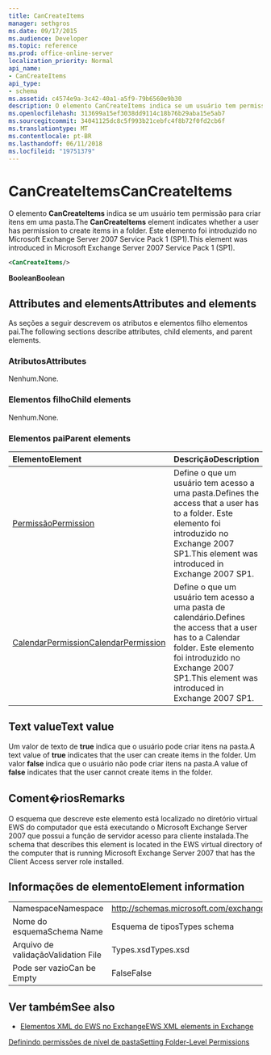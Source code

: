 ```yaml
---
title: CanCreateItems
manager: sethgros
ms.date: 09/17/2015
ms.audience: Developer
ms.topic: reference
ms.prod: office-online-server
localization_priority: Normal
api_name:
- CanCreateItems
api_type:
- schema
ms.assetid: c4574e9a-3c42-40a1-a5f9-79b6560e9b30
description: O elemento CanCreateItems indica se um usuário tem permissão para criar itens em uma pasta. Este elemento foi introduzido no Microsoft Exchange Server 2007 Service Pack 1 (SP1).
ms.openlocfilehash: 313699a15ef3038dd9114c18b76b29aba15e5ab7
ms.sourcegitcommit: 34041125dc8c5f993b21cebfc4f8b72f0fd2cb6f
ms.translationtype: MT
ms.contentlocale: pt-BR
ms.lasthandoff: 06/11/2018
ms.locfileid: "19751379"
---
```

# <a name="cancreateitems"></a><span data-ttu-id="546af-104">CanCreateItems</span><span class="sxs-lookup"><span data-stu-id="546af-104">CanCreateItems</span></span>

<span data-ttu-id="546af-105">O elemento **CanCreateItems** indica se um usuário tem permissão para criar itens em uma pasta.</span><span class="sxs-lookup"><span data-stu-id="546af-105">The **CanCreateItems** element indicates whether a user has permission to create items in a folder.</span></span> <span data-ttu-id="546af-106">Este elemento foi introduzido no Microsoft Exchange Server 2007 Service Pack 1 (SP1).</span><span class="sxs-lookup"><span data-stu-id="546af-106">This element was introduced in Microsoft Exchange Server 2007 Service Pack 1 (SP1).</span></span> 
  
```xml
<CanCreateItems/>
```

 <span data-ttu-id="546af-107">**Boolean**</span><span class="sxs-lookup"><span data-stu-id="546af-107">**Boolean**</span></span>
## <a name="attributes-and-elements"></a><span data-ttu-id="546af-108">Attributes and elements</span><span class="sxs-lookup"><span data-stu-id="546af-108">Attributes and elements</span></span>

<span data-ttu-id="546af-109">As seções a seguir descrevem os atributos e elementos filho elementos pai.</span><span class="sxs-lookup"><span data-stu-id="546af-109">The following sections describe attributes, child elements, and parent elements.</span></span>
  
### <a name="attributes"></a><span data-ttu-id="546af-110">Atributos</span><span class="sxs-lookup"><span data-stu-id="546af-110">Attributes</span></span>

<span data-ttu-id="546af-111">Nenhum.</span><span class="sxs-lookup"><span data-stu-id="546af-111">None.</span></span>
  
### <a name="child-elements"></a><span data-ttu-id="546af-112">Elementos filho</span><span class="sxs-lookup"><span data-stu-id="546af-112">Child elements</span></span>

<span data-ttu-id="546af-113">Nenhum.</span><span class="sxs-lookup"><span data-stu-id="546af-113">None.</span></span>
  
### <a name="parent-elements"></a><span data-ttu-id="546af-114">Elementos pai</span><span class="sxs-lookup"><span data-stu-id="546af-114">Parent elements</span></span>

|<span data-ttu-id="546af-115">**Elemento**</span><span class="sxs-lookup"><span data-stu-id="546af-115">**Element**</span></span>|<span data-ttu-id="546af-116">**Descrição**</span><span class="sxs-lookup"><span data-stu-id="546af-116">**Description**</span></span>|
|:-----|:-----|
|[<span data-ttu-id="546af-117">Permissão</span><span class="sxs-lookup"><span data-stu-id="546af-117">Permission</span></span>](permission.md) <br/> |<span data-ttu-id="546af-118">Define o que um usuário tem acesso a uma pasta.</span><span class="sxs-lookup"><span data-stu-id="546af-118">Defines the access that a user has to a folder.</span></span> <span data-ttu-id="546af-119">Este elemento foi introduzido no Exchange 2007 SP1.</span><span class="sxs-lookup"><span data-stu-id="546af-119">This element was introduced in Exchange 2007 SP1.</span></span>  <br/> |
|[<span data-ttu-id="546af-120">CalendarPermission</span><span class="sxs-lookup"><span data-stu-id="546af-120">CalendarPermission</span></span>](calendarpermission.md) <br/> |<span data-ttu-id="546af-121">Define o que um usuário tem acesso a uma pasta de calendário.</span><span class="sxs-lookup"><span data-stu-id="546af-121">Defines the access that a user has to a Calendar folder.</span></span> <span data-ttu-id="546af-122">Este elemento foi introduzido no Exchange 2007 SP1.</span><span class="sxs-lookup"><span data-stu-id="546af-122">This element was introduced in Exchange 2007 SP1.</span></span>  <br/> |
   
## <a name="text-value"></a><span data-ttu-id="546af-123">Text value</span><span class="sxs-lookup"><span data-stu-id="546af-123">Text value</span></span>

<span data-ttu-id="546af-124">Um valor de texto de **true** indica que o usuário pode criar itens na pasta.</span><span class="sxs-lookup"><span data-stu-id="546af-124">A text value of **true** indicates that the user can create items in the folder.</span></span> <span data-ttu-id="546af-125">Um valor **false** indica que o usuário não pode criar itens na pasta.</span><span class="sxs-lookup"><span data-stu-id="546af-125">A value of **false** indicates that the user cannot create items in the folder.</span></span> 
  
## <a name="remarks"></a><span data-ttu-id="546af-126">Coment�rios</span><span class="sxs-lookup"><span data-stu-id="546af-126">Remarks</span></span>

<span data-ttu-id="546af-127">O esquema que descreve este elemento está localizado no diretório virtual EWS do computador que está executando o Microsoft Exchange Server 2007 que possui a função de servidor acesso para cliente instalada.</span><span class="sxs-lookup"><span data-stu-id="546af-127">The schema that describes this element is located in the EWS virtual directory of the computer that is running Microsoft Exchange Server 2007 that has the Client Access server role installed.</span></span>
  
## <a name="element-information"></a><span data-ttu-id="546af-128">Informações de elemento</span><span class="sxs-lookup"><span data-stu-id="546af-128">Element information</span></span>

|||
|:-----|:-----|
|<span data-ttu-id="546af-129">Namespace</span><span class="sxs-lookup"><span data-stu-id="546af-129">Namespace</span></span>  <br/> |http://schemas.microsoft.com/exchange/services/2006/types  <br/> |
|<span data-ttu-id="546af-130">Nome do esquema</span><span class="sxs-lookup"><span data-stu-id="546af-130">Schema Name</span></span>  <br/> |<span data-ttu-id="546af-131">Esquema de tipos</span><span class="sxs-lookup"><span data-stu-id="546af-131">Types schema</span></span>  <br/> |
|<span data-ttu-id="546af-132">Arquivo de validação</span><span class="sxs-lookup"><span data-stu-id="546af-132">Validation File</span></span>  <br/> |<span data-ttu-id="546af-133">Types.xsd</span><span class="sxs-lookup"><span data-stu-id="546af-133">Types.xsd</span></span>  <br/> |
|<span data-ttu-id="546af-134">Pode ser vazio</span><span class="sxs-lookup"><span data-stu-id="546af-134">Can be Empty</span></span>  <br/> |<span data-ttu-id="546af-135">False</span><span class="sxs-lookup"><span data-stu-id="546af-135">False</span></span>  <br/> |
   
## <a name="see-also"></a><span data-ttu-id="546af-136">Ver também</span><span class="sxs-lookup"><span data-stu-id="546af-136">See also</span></span>



- [<span data-ttu-id="546af-137">Elementos XML do EWS no Exchange</span><span class="sxs-lookup"><span data-stu-id="546af-137">EWS XML elements in Exchange</span></span>](ews-xml-elements-in-exchange.md)


[<span data-ttu-id="546af-138">Definindo permissões de nível de pasta</span><span class="sxs-lookup"><span data-stu-id="546af-138">Setting Folder-Level Permissions</span></span>](http://msdn.microsoft.com/library/c7530e86-5112-401c-b10a-9c054ae59f07%28Office.15%29.aspx)

